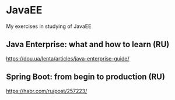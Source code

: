 # JavaEE
My exercises in studying of JavaEE

## Java Enterprise: what and how to learn (RU)
https://dou.ua/lenta/articles/java-enterprise-guide/

## Spring Boot: from begin to production (RU)
https://habr.com/ru/post/257223/

